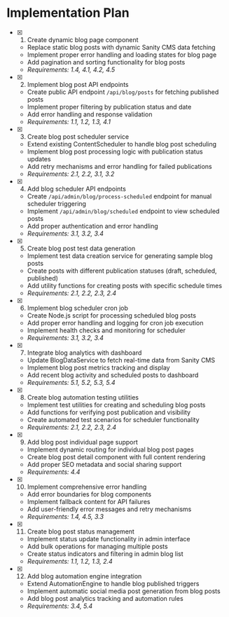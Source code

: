 # Implementation Plan

- [x] 1. Create dynamic blog page component
  - Replace static blog posts with dynamic Sanity CMS data fetching
  - Implement proper error handling and loading states for blog page
  - Add pagination and sorting functionality for blog posts
  - _Requirements: 1.4, 4.1, 4.2, 4.5_

- [x] 2. Implement blog post API endpoints
  - Create public API endpoint `/api/blog/posts` for fetching published posts
  - Implement proper filtering by publication status and date
  - Add error handling and response validation
  - _Requirements: 1.1, 1.2, 1.3, 4.1_

- [x] 3. Create blog post scheduler service
  - Extend existing ContentScheduler to handle blog post scheduling
  - Implement blog post processing logic with publication status updates
  - Add retry mechanisms and error handling for failed publications
  - _Requirements: 2.1, 2.2, 3.1, 3.2_

- [x] 4. Add blog scheduler API endpoints
  - Create `/api/admin/blog/process-scheduled` endpoint for manual scheduler triggering
  - Implement `/api/admin/blog/scheduled` endpoint to view scheduled posts
  - Add proper authentication and error handling
  - _Requirements: 3.1, 3.2, 3.4_

- [x] 5. Create blog post test data generation
  - Implement test data creation service for generating sample blog posts
  - Create posts with different publication statuses (draft, scheduled, published)
  - Add utility functions for creating posts with specific schedule times
  - _Requirements: 2.1, 2.2, 2.3, 2.4_

- [x] 6. Implement blog scheduler cron job
  - Create Node.js script for processing scheduled blog posts
  - Add proper error handling and logging for cron job execution
  - Implement health checks and monitoring for scheduler
  - _Requirements: 3.1, 3.2, 3.4_

- [x] 7. Integrate blog analytics with dashboard
  - Update BlogDataService to fetch real-time data from Sanity CMS
  - Implement blog post metrics tracking and display
  - Add recent blog activity and scheduled posts to dashboard
  - _Requirements: 5.1, 5.2, 5.3, 5.4_

- [x] 8. Create blog automation testing utilities
  - Implement test utilities for creating and scheduling blog posts
  - Add functions for verifying post publication and visibility
  - Create automated test scenarios for scheduler functionality
  - _Requirements: 2.1, 2.2, 2.3, 2.4_

- [x] 9. Add blog post individual page support
  - Implement dynamic routing for individual blog post pages
  - Create blog post detail component with full content rendering
  - Add proper SEO metadata and social sharing support
  - _Requirements: 4.4_

- [x] 10. Implement comprehensive error handling
  - Add error boundaries for blog components
  - Implement fallback content for API failures
  - Add user-friendly error messages and retry mechanisms
  - _Requirements: 1.4, 4.5, 3.3_

- [x] 11. Create blog post status management
  - Implement status update functionality in admin interface
  - Add bulk operations for managing multiple posts
  - Create status indicators and filtering in admin blog list
  - _Requirements: 1.1, 1.2, 1.3, 2.4_

- [x] 12. Add blog automation engine integration
  - Extend AutomationEngine to handle blog published triggers
  - Implement automatic social media post generation from blog posts
  - Add blog post analytics tracking and automation rules
  - _Requirements: 3.4, 5.4_